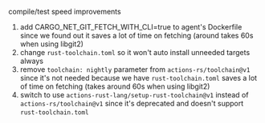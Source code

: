 compile/test speed improvements

1. add CARGO_NET_GIT_FETCH_WITH_CLI=true to agent's Dockerfile since we found out it
    saves a lot of time on fetching (around takes 60s when using libgit2)
2. change `rust-toolchain.toml` so it won't auto install unneeded targets always
3. remove `toolchain: nightly` parameter from `actions-rs/toolchain@v1` since it's
    not needed because we have `rust-toolchain.toml`
    saves a lot of time on fetching (takes around 60s when using libgit2)
4. switch to use `actions-rust-lang/setup-rust-toolchain@v1` instead of `actions-rs/toolchain@v1` 
    since it's deprecated and doesn't support `rust-toolchain.toml`